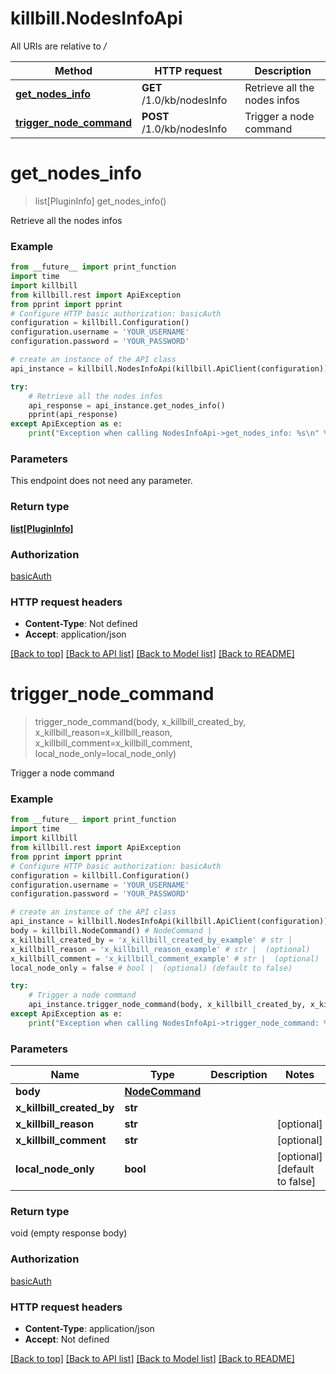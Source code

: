# killbill.NodesInfoApi

All URIs are relative to */*

Method | HTTP request | Description
------------- | ------------- | -------------
[**get_nodes_info**](NodesInfoApi.md#get_nodes_info) | **GET** /1.0/kb/nodesInfo | Retrieve all the nodes infos
[**trigger_node_command**](NodesInfoApi.md#trigger_node_command) | **POST** /1.0/kb/nodesInfo | Trigger a node command

# **get_nodes_info**
> list[PluginInfo] get_nodes_info()

Retrieve all the nodes infos

### Example
```python
from __future__ import print_function
import time
import killbill
from killbill.rest import ApiException
from pprint import pprint
# Configure HTTP basic authorization: basicAuth
configuration = killbill.Configuration()
configuration.username = 'YOUR_USERNAME'
configuration.password = 'YOUR_PASSWORD'

# create an instance of the API class
api_instance = killbill.NodesInfoApi(killbill.ApiClient(configuration))

try:
    # Retrieve all the nodes infos
    api_response = api_instance.get_nodes_info()
    pprint(api_response)
except ApiException as e:
    print("Exception when calling NodesInfoApi->get_nodes_info: %s\n" % e)
```

### Parameters
This endpoint does not need any parameter.

### Return type

[**list[PluginInfo]**](PluginInfo.md)

### Authorization

[basicAuth](../README.md#basicAuth)

### HTTP request headers

 - **Content-Type**: Not defined
 - **Accept**: application/json

[[Back to top]](#) [[Back to API list]](../README.md#documentation-for-api-endpoints) [[Back to Model list]](../README.md#documentation-for-models) [[Back to README]](../README.md)

# **trigger_node_command**
> trigger_node_command(body, x_killbill_created_by, x_killbill_reason=x_killbill_reason, x_killbill_comment=x_killbill_comment, local_node_only=local_node_only)

Trigger a node command

### Example
```python
from __future__ import print_function
import time
import killbill
from killbill.rest import ApiException
from pprint import pprint
# Configure HTTP basic authorization: basicAuth
configuration = killbill.Configuration()
configuration.username = 'YOUR_USERNAME'
configuration.password = 'YOUR_PASSWORD'

# create an instance of the API class
api_instance = killbill.NodesInfoApi(killbill.ApiClient(configuration))
body = killbill.NodeCommand() # NodeCommand | 
x_killbill_created_by = 'x_killbill_created_by_example' # str | 
x_killbill_reason = 'x_killbill_reason_example' # str |  (optional)
x_killbill_comment = 'x_killbill_comment_example' # str |  (optional)
local_node_only = false # bool |  (optional) (default to false)

try:
    # Trigger a node command
    api_instance.trigger_node_command(body, x_killbill_created_by, x_killbill_reason=x_killbill_reason, x_killbill_comment=x_killbill_comment, local_node_only=local_node_only)
except ApiException as e:
    print("Exception when calling NodesInfoApi->trigger_node_command: %s\n" % e)
```

### Parameters

Name | Type | Description  | Notes
------------- | ------------- | ------------- | -------------
 **body** | [**NodeCommand**](NodeCommand.md)|  | 
 **x_killbill_created_by** | **str**|  | 
 **x_killbill_reason** | **str**|  | [optional] 
 **x_killbill_comment** | **str**|  | [optional] 
 **local_node_only** | **bool**|  | [optional] [default to false]

### Return type

void (empty response body)

### Authorization

[basicAuth](../README.md#basicAuth)

### HTTP request headers

 - **Content-Type**: application/json
 - **Accept**: Not defined

[[Back to top]](#) [[Back to API list]](../README.md#documentation-for-api-endpoints) [[Back to Model list]](../README.md#documentation-for-models) [[Back to README]](../README.md)

